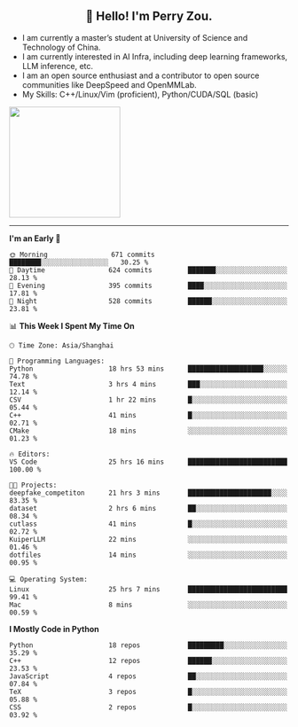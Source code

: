 <h2 align="center">👋 Hello! I'm Perry Zou.</h2>

- I am currently a master’s student at University of Science and Technology of China.
- I am currently interested in AI Infra, including deep learning frameworks, LLM inference, etc.
- I am an open source enthusiast and a contributor to open source communities like DeepSpeed and OpenMMLab.
- My Skills: C++/Linux/Vim (proficient), Python/CUDA/SQL (basic)

<img height=200 align="center" src="https://github-readme-stats.vercel.app/api?username=zonepg" />

-------

<!--START_SECTION:waka-->
**I'm an Early 🐤** 

```text
🌞 Morning                671 commits         ████████░░░░░░░░░░░░░░░░░   30.25 % 
🌆 Daytime                624 commits         ███████░░░░░░░░░░░░░░░░░░   28.13 % 
🌃 Evening                395 commits         ████░░░░░░░░░░░░░░░░░░░░░   17.81 % 
🌙 Night                  528 commits         ██████░░░░░░░░░░░░░░░░░░░   23.81 % 
```


📊 **This Week I Spent My Time On** 

```text
🕑︎ Time Zone: Asia/Shanghai

💬 Programming Languages: 
Python                   18 hrs 53 mins      ███████████████████░░░░░░   74.78 % 
Text                     3 hrs 4 mins        ███░░░░░░░░░░░░░░░░░░░░░░   12.14 % 
CSV                      1 hr 22 mins        █░░░░░░░░░░░░░░░░░░░░░░░░   05.44 % 
C++                      41 mins             █░░░░░░░░░░░░░░░░░░░░░░░░   02.71 % 
CMake                    18 mins             ░░░░░░░░░░░░░░░░░░░░░░░░░   01.23 % 

🔥 Editors: 
VS Code                  25 hrs 16 mins      █████████████████████████   100.00 % 

🐱‍💻 Projects: 
deepfake_competiton      21 hrs 3 mins       █████████████████████░░░░   83.35 % 
dataset                  2 hrs 6 mins        ██░░░░░░░░░░░░░░░░░░░░░░░   08.34 % 
cutlass                  41 mins             █░░░░░░░░░░░░░░░░░░░░░░░░   02.72 % 
KuiperLLM                22 mins             ░░░░░░░░░░░░░░░░░░░░░░░░░   01.46 % 
dotfiles                 14 mins             ░░░░░░░░░░░░░░░░░░░░░░░░░   00.95 % 

💻 Operating System: 
Linux                    25 hrs 7 mins       █████████████████████████   99.41 % 
Mac                      8 mins              ░░░░░░░░░░░░░░░░░░░░░░░░░   00.59 % 
```

**I Mostly Code in Python** 

```text
Python                   18 repos            █████████░░░░░░░░░░░░░░░░   35.29 % 
C++                      12 repos            ██████░░░░░░░░░░░░░░░░░░░   23.53 % 
JavaScript               4 repos             ██░░░░░░░░░░░░░░░░░░░░░░░   07.84 % 
TeX                      3 repos             █░░░░░░░░░░░░░░░░░░░░░░░░   05.88 % 
CSS                      2 repos             █░░░░░░░░░░░░░░░░░░░░░░░░   03.92 % 
```




<!--END_SECTION:waka-->
